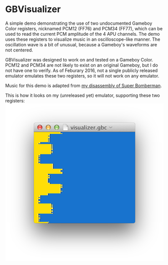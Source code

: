 # GBVisualizer

A simple demo demonstrating the use of two undocumented Gameboy Color registers, nicknamed PCM12 (FF76) and PCM34 (FF77), which can be used to read the current PCM amplitude of the 4 APU channels. The demo uses these registers to visualize music in an oscilloscope-like manner. The oscillation wave is a bit of unusual, because a Gameboy's waveforms are not centered.

GBVisualizer was designed to work on and tested on a Gameboy Color. PCM12 and PCM34 are not likely to exist on an original Gameboy, but I do not have one to verify. As of Feburary 2016, not a single publicly released emulator emulates these two registers, so it will not work on any emulator.

Music for this demo is adapted from [my disassembly of Super Bomberman](https://github.com/LIJI32/superbomberman/tree/master/dboot/songs).

This is how it looks on my (unreleased yet) emulator, supporting these two registers: <br/>
![Screenshot](screenshot.png?raw=true)
